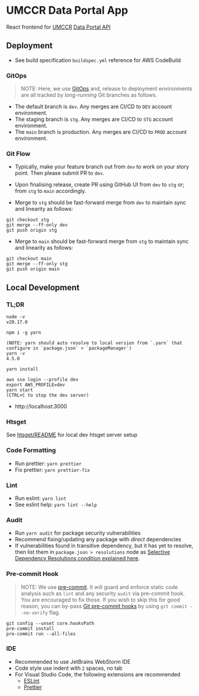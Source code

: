 # UMCCR Data Portal App

React frontend for [UMCCR](https://umccr.org) [Data Portal API](https://github.com/umccr/data-portal-apis)

## Deployment

- See build specification `buildspec.yml` reference for AWS CodeBuild

### GitOps

> NOTE: Here, we use [GitOps](https://www.google.com/search?q=GitOps) and, release to deployment environments are all tracked by _long-running_ Git branches as follows.

- The default branch is `dev`. Any merges are CI/CD to `DEV` account environment.
- The staging branch is `stg`. Any merges are CI/CD to `STG` account environment.
- The `main` branch is production. Any merges are CI/CD to `PROD` account environment.

### Git Flow

- Typically, make your feature branch out from `dev` to work on your story point. Then please submit PR to `dev`.
- Upon finalising release, create PR using GitHub UI from `dev` to `stg` or; from `stg` to `main` accordingly.

- Merge to `stg` should be fast-forward merge from `dev` to maintain sync and linearity as follows:
```
git checkout stg
git merge --ff-only dev
git push origin stg
```

- Merge to `main` should be fast-forward merge from `stg` to maintain sync and linearity as follows:
```
git checkout main
git merge --ff-only stg
git push origin main
```

## Local Development

### TL;DR
```
node -v
v20.17.0

npm i -g yarn

(NOTE: yarn should auto resolve to local version from `.yarn` that configure in `package.json` > `packageManager`)
yarn -v
4.5.0

yarn install

aws sso login --profile dev
export AWS_PROFILE=dev
yarn start
(CTRL+C to stop the dev server)
```

- http://localhost:3000

### Htsget

See [htsget/README](htsget) for local dev htsget server setup

### Code Formatting

- Run prettier: `yarn prettier`
- Fix prettier: `yarn prettier-fix`

### Lint

- Run eslint: `yarn lint`
- See eslint help: `yarn lint --help`

### Audit

- Run `yarn audit` for package security vulnerabilities
- Recommend fixing/updating any package with _direct_ dependencies
- If vulnerabilities found in transitive dependency, but it has yet to resolve, then list them in `package.json > resolutions` node as [Selective Dependency Resolutions condition explained here](https://classic.yarnpkg.com/en/docs/selective-version-resolutions/).

### Pre-commit Hook

> NOTE: We use [pre-commit](https://github.com/umccr/wiki/blob/master/computing/dev-environment/git-hooks.md). It will guard and enforce static code analysis such as `lint` and any security `audit` via pre-commit hook. You are encouraged to fix those. If you wish to skip this for good reason, you can by-pass [Git pre-commit hooks](https://git-scm.com/book/en/v2/Customizing-Git-Git-Hooks) by using `git commit --no-verify` flag.

```commandline
git config --unset core.hooksPath
pre-commit install
pre-commit run --all-files
```

### IDE

- Recommended to use JetBrains WebStorm IDE
- Code style use indent with `2` spaces, no tab
- For Visual Studio Code, the following extensions are recommended
  - [ESLint](https://marketplace.visualstudio.com/items?itemName=dbaeumer.vscode-eslint)
  - [Prettier](https://marketplace.visualstudio.com/items?itemName=esbenp.prettier-vscode)
